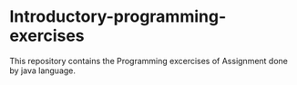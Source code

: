 # Introductory-programming-exercises
This repository contains the Programming excercises of Assignment done by java language.
